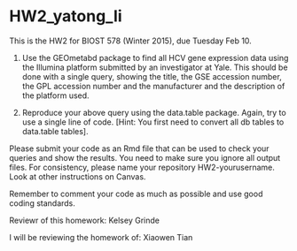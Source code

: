 # HW2_yatong_li

This is the HW2 for BIOST 578 (Winter 2015), due Tuesday Feb 10.

1. Use the GEOmetabd package to find all HCV gene expression data using the Illumina platform submitted by an investigator at Yale. This should be done with a single query, showing the title, the GSE accession number, the GPL accession number and the manufacturer and the description of the platform used.

2. Reproduce your above query using the data.table package. Again, try to use a single line of code. [Hint: You first need to convert all db tables to data.table tables].

Please submit your code as an Rmd file that can be used to check your queries and show the results. You need to make sure you ignore all output files. For consistency, please name your repository HW2-yourusername. Look at other instructions on Canvas.

Remember to comment your code as much as possible and use good coding standards.

Reviewr of this homework: Kelsey Grinde

I will be reviewing the homework of: Xiaowen Tian
